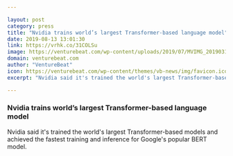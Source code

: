 ```yaml
---

layout: post
category: press
title: "Nvidia trains world’s largest Transformer-based language model"
date: 2019-08-13 13:01:30
link: https://vrhk.co/31COLSu
image: https://venturebeat.com/wp-content/uploads/2019/07/MVIMG_20190318_133330_1.jpg?w=1200&strip=all
domain: venturebeat.com
author: "VentureBeat"
icon: https://venturebeat.com/wp-content/themes/vb-news/img/favicon.ico
excerpt: "Nvidia said it's trained the world's largest Transformer-based models and achieved the fastest training and inference for Google's popular BERT model."

---
```


### Nvidia trains world’s largest Transformer-based language model

Nvidia said it's trained the world's largest Transformer-based models and achieved the fastest training and inference for Google's popular BERT model.
